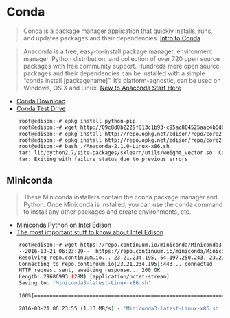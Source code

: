Conda
==
> Conda is a package manager application that quickly installs, runs, and updates packages and their dependencies. [Intro to Conda](http://conda.pydata.org/docs/intro.html)

> Anaconda is a free, easy-to-install package manager, environment manager, Python distribution, and collection of over 720 open source packages with free community support. Hundreds more open source packages and their dependencies can be installed with a simple “conda install [packagename]”. It’s platform-agnostic, can be used on Windows, OS X and Linux. [New to Anaconda Start Here](https://docs.continuum.io/new-anaconda-start-here)

- [Conda Download](https://www.continuum.io/downloads)
- [Conda Test Drive](http://conda.pydata.org/docs/test-drive.html)

```sh
    root@edison:~# opkg install python-pip
    root@edison:~# wget http://09c8d0b2229f813c1b93-c95ac804525aac4b6dba79b00b39d1d3.r79.cf1.rackcdn.com/Anaconda-2.1.0-Linux-x86.sh
    root@edison:~# opkg install http://repo.opkg.net/edison/repo/core2-32/bash_4.3-r0_core2-32.ipk
    root@edison:~# opkg install http://repo.opkg.net/edison/repo/core2-32/tar_1.27.1-r0_core2-32.ipk
    root@edison:~# bash ./Anaconda-2.1.0-Linux-x86.sh
    tar: lib/python2.7/site-packages/sklearn/utils/weight_vector.so: Cannot write: No space left on device
    tar: Exiting with failure status due to previous errors
```

## Miniconda

> These Miniconda installers contain the conda package manager and Python. Once Miniconda is installed, you can use the conda command to install any other packages and create environments, etc. 

- [Miniconda Python on Intel Edison](https://scivision.co/miniconda-python-on-intel-edison/)
- [The most important stuff to know about Intel Edison](http://tiredhacker.blogspot.mx/2015/01/the-most-important-stuff-to-know-about.html)

```sh
    root@edison:~# wget https://repo.continuum.io/miniconda/Miniconda3-latest-Linux-x86.sh
    --2016-03-21 06:23:29--  https://repo.continuum.io/miniconda/Miniconda3-latest-Linux-x86.sh
    Resolving repo.continuum.io... 23.21.234.195, 54.197.250.243, 23.23.254.16, ...
    Connecting to repo.continuum.io|23.21.234.195|:443... connected.
    HTTP request sent, awaiting response... 200 OK
    Length: 29686993 (28M) [application/octet-stream]
    Saving to: 'Miniconda3-latest-Linux-x86.sh'
    
    100%[============================================================================================>] 29,686,993  1.20MB/s   in 25s
    
    2016-03-21 06:23:55 (1.13 MB/s) - 'Miniconda3-latest-Linux-x86.sh' saved [29686993/29686993]
```